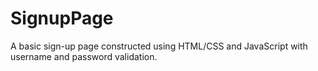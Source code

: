 # SignupPage
A basic sign-up page constructed using HTML/CSS and JavaScript with username and password validation.
